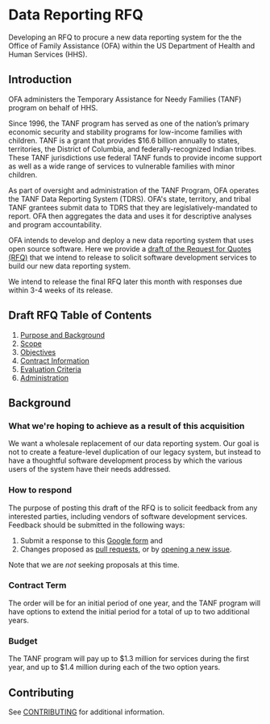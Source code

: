 # Data Reporting RFQ

Developing an RFQ to procure a new data reporting system for the the Office of Family Assistance (OFA) within the US Department of Health and Human Services (HHS).

## Introduction

OFA administers the Temporary Assistance for Needy Families (TANF) program on behalf of HHS.

Since 1996, the TANF program has served as one of the nation’s primary economic security and stability programs for low-income families with children. TANF is a grant that provides $16.6 billion annually to states, territories, the District of Columbia, and federally-recognized Indian tribes. These TANF jurisdictions use federal TANF funds to provide income support as well as a wide range of services to vulnerable families with minor children.

As part of oversight and administration of the TANF Program, OFA operates the TANF Data Reporting System (TDRS). OFA's state, territory, and tribal TANF grantees submit data to TDRS that they are legislatively-mandated to report. OFA then aggregates the data and uses it for descriptive analyses and program accountability.

OFA intends to develop and deploy a new data reporting system that uses open source software.
Here we provide a [draft of the Request for Quotes (RFQ)](RFQ.md) that we intend to release to solicit software development services to build our new data reporting system.

We intend to release the final RFQ later this month with responses due within 3-4 weeks of its release.

## Draft RFQ Table of Contents

1. [Purpose and Background](PurposeBackground.md)
1. [Scope](Scope.md)
1. [Objectives](Objectives.md)
1. [Contract Information](Contract.md)
1. [Evaluation Criteria](Evaluation.md)
1. [Administration](Administration.md)

## Background

### What we're hoping to achieve as a result of this acquisition

We want a wholesale replacement of our data reporting system. Our goal is not to create a feature-level duplication of our legacy system, but instead to have a thoughtful software development process by which the various users of the system have their needs addressed. 

### How to respond

The purpose of posting this draft of the RFQ is to solicit feedback from any interested parties, including vendors of software development services. Feedback should be submitted in the following ways:
  1. Submit a response to this [Google form](https://docs.google.com/forms/d/1NYK7Ok5tswQ3wMxERGaMSwH36HojNzUApQWj2lKMUPo/edit) and 
  1. Changes proposed as [pull requests](https://github.com/18F/tdrs-app-rfq/pulls), or by [opening a new issue](https://github.com/18F/tdrs-app-rfq/issues/). 

Note that we are *not* seeking proposals at this time.

### Contract Term

The order will be for an initial period of one year, and the TANF program will have options to extend the initial period for a total of up to two additional years.

### Budget

The TANF program will pay up to $1.3 million for services during the first year, and up to $1.4 million during each of the two option years.

## Contributing

See [CONTRIBUTING](CONTRIBUTING.md) for additional information.
